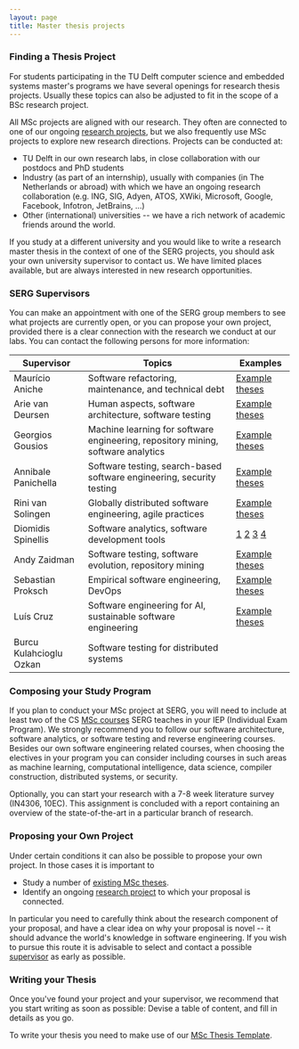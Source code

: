 ```yaml
---
layout: page
title: Master thesis projects
---
```


### Finding a Thesis Project

For students participating in the TU Delft computer science and embedded systems master's programs we have several openings for research thesis projects. Usually these topics can also be adjusted to fit in the scope of a BSc research project.

All MSc projects are aligned with our research. They often are connected to one of our ongoing [research projects](research.html), but we also frequently use MSc projects to explore new research directions.
Projects can be conducted at:

- TU Delft in our own research labs, in close collaboration with our postdocs and PhD students
- Industry (as part of an internship), usually with companies (in The Netherlands or abroad) with which we have an ongoing research collaboration (e.g. ING, SIG, Adyen, ATOS, XWiki, Microsoft, Google, Facebook, Infotron, JetBrains, ...)
- Other (international) universities -- we have a rich network of academic friends around the world.

If you study at a different university and you would like to write a research master thesis in the context of one of the SERG projects, you should ask your own university supervisor to contact us. We have limited places available, but are always interested in new research opportunities.

<a id="supervisors"></a>
### SERG Supervisors

You can make an appointment with one of the SERG group members to see what projects are currently open, or you can propose your own project, provided there is a clear connection with the research we conduct at our labs. You can contact the following persons for more information:

[theses-mauricio]: https://repository.tudelft.nl/islandora/search/contributor%3Aaniche?collection=education&f%5B0%5D=mods_genre_s%3A%22master%5C%20thesis%22
[theses-georgios]: https://repository.tudelft.nl/islandora/search/contributor%3Agousios?collection=education&f%5B0%5D=mods_genre_s%3A%22master%5C%20thesis%22
[theses-annibale]: https://repository.tudelft.nl/islandora/search/contributor%3Apanichella?collection=education
[theses-andy]: https://repository.tudelft.nl/islandora/search/contributor%3Azaidman?collection=education&f%5B0%5D=mods_genre_s%3A%22master%5C%20thesis%22
[theses-arie]: https://repository.tudelft.nl/islandora/search/contributor%3Adeursen?collection=education&f%5B0%5D=mods_genre_s%3A%22master%5C%20thesis%22
[theses-rini]: https://repository.tudelft.nl/islandora/search/contributor%3Asolingen?collection=education&f%5B0%5D=mods_genre_s%3A%22master%5C%20thesis%22
[theses-seb]: https://repository.tudelft.nl/islandora/search/contributor%3Aproksch?collection=education&f%5B0%5D=mods_genre_s%3A%22master%5C%20thesis%22
[theses-luis]: https://repository.tudelft.nl/islandora/search/contributor%3Acruz?collection=education&f%5B0%5D=mods_genre_s%3A%22master%5C%20thesis%22

Supervisor | Topics | Examples
|---|---|---|
Maurício Aniche | Software refactoring, maintenance, and technical debt | [Example theses][theses-mauricio]
Arie van Deursen | Human aspects, software architecture, software testing | [Example theses][theses-arie]
Georgios Gousios | Machine learning for software engineering, repository mining, software analytics | [Example theses][theses-georgios]
Annibale Panichella | Software testing, search-based software engineering, security testing | [Example theses][theses-annibale]
Rini van Solingen | Globally distributed software engineering, agile practices | [Example theses][theses-rini]
Diomidis Spinellis | Software analytics, software development tools | [1](https://doi.org/10.1109/MSR.2019.00085) [2](https://doi.org/10.1145/3338906.3342491) [3](http://dx.doi.org/10.1145/3183519.3183545) [4](http://dx.doi.org/10.1016/j.cose.2008.09.005)
Andy Zaidman | Software testing, software evolution, repository mining | [Example theses][theses-andy]
Sebastian Proksch | Empirical software engineering, DevOps | [Example theses][theses-seb]
Luís Cruz | Software engineering for AI, sustainable software engineering | [Example theses][theses-luis]
Burcu Kulahcioglu Ozkan | Software testing for distributed systems| 

<!-- Maybe add some student papers as well, e.g., ICSE 2018, ICSE SEIP, MSR, TSE, ... -->

### Composing your Study Program

If you plan to conduct your MSc project at SERG, you will need to include at least two of the CS [MSc courses](teaching.html#msc) SERG teaches in your IEP (Individual Exam Program). We strongly recommend you to follow our software architecture, software analytics, or software testing and reverse engineering courses.
Besides our own software engineering related courses, when choosing the electives in your program you can consider including courses in such areas as machine learning, computational intelligence, data science, compiler construction, distributed systems, or security.

Optionally, you can start your research with a 7-8 week literature survey (IN4306, 10EC). This assignment is concluded with a report containing an overview of the state-of-the-art in a particular branch of research.


### Proposing your Own Project

Under certain conditions it can also be possible to propose your own project.
In those cases it is important to 

- Study a number of [existing MSc theses](#supervisors).
- Identify an ongoing [research project](research.html) to which your proposal is connected.

In particular you need to carefully think about the research component of your proposal, and have a clear idea on why your proposal is novel -- it should advance the world's knowledge in software engineering.
If you wish to pursue this route it is advisable to select and contact a possible [supervisor](#supervisor) as early as possible.

### Writing your Thesis

Once you've found your project and your supervisor, we recommend that you start writing as soon as possible: Devise a table of content, and fill in details as you go.

To write your thesis you need to make use of our [MSc Thesis Template](https://github.com/SERG-Delft/thesis-template).
